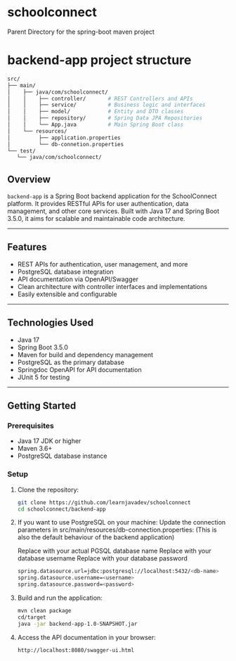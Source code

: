 # schoolconnect
Parent Directory for the spring-boot maven project

# backend-app project structure
   ```bash
src/
 ├── main/
 │    ├── java/com/schoolconnect/
 │    │    ├── controller/       # REST Controllers and APIs
 │    │    ├── service/          # Business logic and interfaces
 │    │    ├── model/            # Entity and DTO classes
 │    │    ├── repository/       # Spring Data JPA Repositories
 │    │    └── App.java          # Main Spring Boot class
 │    └── resources/
 │         ├── application.properties
 │         └── db-connetion.properties
 └── test/
      └── java/com/schoolconnect/

   ```

## Overview

`backend-app` is a Spring Boot backend application for the SchoolConnect platform. It provides RESTful APIs for user authentication, data management, and other core services. Built with Java 17 and Spring Boot 3.5.0, it aims for scalable and maintainable code architecture.

---

## Features

- REST APIs for authentication, user management, and more
- PostgreSQL database integration
- API documentation via OpenAPI/Swagger
- Clean architecture with controller interfaces and implementations
- Easily extensible and configurable

---

## Technologies Used

- Java 17
- Spring Boot 3.5.0
- Maven for build and dependency management
- PostgreSQL as the primary database
- Springdoc OpenAPI for API documentation
- JUnit 5 for testing

---

## Getting Started

### Prerequisites

- Java 17 JDK or higher
- Maven 3.6+
- PostgreSQL database instance

### Setup

1. Clone the repository:

   ```bash
   git clone https://github.com/learnjavadev/schoolconnect
   cd schoolconnect/backend-app

2. If you want to use PostgreSQL on your machine:
   Update the connection parameters in src/main/resources/db-connection.properties:
   (This is also the default behaviour of the backend application)
   
   Replace <db-name> with your actual PGSQL database name
   Replace <username> with your database username
   Replace <password> with your database password 
   ```bash
   spring.datasource.url=jdbc:postgresql://localhost:5432/<db-name>
   spring.datasource.username=<username>
   spring.datasource.password=<password>
   

3. Build and run the application:

   ```bash
   mvn clean package
   cd/target
   java -jar backend-app-1.0-SNAPSHOT.jar


4. Access the API documentation in your browser:

   ```bash
   http://localhost:8080/swagger-ui.html


